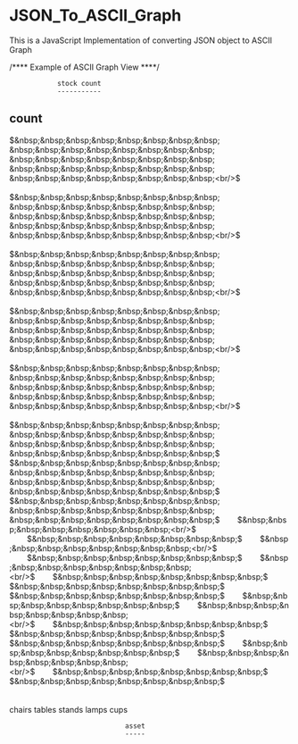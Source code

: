 # JSON_To_ASCII_Graph
This is a JavaScript Implementation of converting JSON object to ASCII Graph

/**** Example of ASCII Graph View ****/

                stock count
                -----------
count
-----
$&nbsp;&nbsp;&nbsp;&nbsp;&nbsp;&nbsp;&nbsp;&nbsp; &nbsp;&nbsp;&nbsp;&nbsp;&nbsp;&nbsp;&nbsp;&nbsp; &nbsp;&nbsp;&nbsp;&nbsp;&nbsp;&nbsp;&nbsp;&nbsp; &nbsp;&nbsp;&nbsp;&nbsp;&nbsp;&nbsp;&nbsp;&nbsp; &nbsp;&nbsp;&nbsp;&nbsp;&nbsp;&nbsp;&nbsp;&nbsp;<br/>$&nbsp;&nbsp;&nbsp;&nbsp;&nbsp;&nbsp;&nbsp;&nbsp; &nbsp;&nbsp;&nbsp;&nbsp;&nbsp;&nbsp;&nbsp;&nbsp; &nbsp;&nbsp;&nbsp;&nbsp;&nbsp;&nbsp;&nbsp;&nbsp; &nbsp;&nbsp;&nbsp;&nbsp;&nbsp;&nbsp;&nbsp;&nbsp; &nbsp;&nbsp;&nbsp;&nbsp;&nbsp;&nbsp;&nbsp;&nbsp;<br/>$&nbsp;&nbsp;&nbsp;&nbsp;&nbsp;&nbsp;&nbsp;&nbsp; &nbsp;&nbsp;&nbsp;&nbsp;&nbsp;&nbsp;&nbsp;&nbsp; &nbsp;&nbsp;&nbsp;&nbsp;&nbsp;&nbsp;&nbsp;&nbsp; &nbsp;&nbsp;&nbsp;&nbsp;&nbsp;&nbsp;&nbsp;&nbsp; &nbsp;&nbsp;&nbsp;&nbsp;&nbsp;&nbsp;&nbsp;&nbsp;<br/>$&nbsp;&nbsp;&nbsp;&nbsp;&nbsp;&nbsp;&nbsp;&nbsp; &nbsp;&nbsp;&nbsp;&nbsp;&nbsp;&nbsp;&nbsp;&nbsp; &nbsp;&nbsp;&nbsp;&nbsp;&nbsp;&nbsp;&nbsp;&nbsp; &nbsp;&nbsp;&nbsp;&nbsp;&nbsp;&nbsp;&nbsp;&nbsp; &nbsp;&nbsp;&nbsp;&nbsp;&nbsp;&nbsp;&nbsp;&nbsp;<br/>$&nbsp;&nbsp;&nbsp;&nbsp;&nbsp;&nbsp;&nbsp;&nbsp; &nbsp;&nbsp;&nbsp;&nbsp;&nbsp;&nbsp;&nbsp;&nbsp; &nbsp;&nbsp;&nbsp;&nbsp;&nbsp;&nbsp;&nbsp;&nbsp; &nbsp;&nbsp;&nbsp;&nbsp;&nbsp;&nbsp;&nbsp;&nbsp; &nbsp;&nbsp;&nbsp;&nbsp;&nbsp;&nbsp;&nbsp;&nbsp;<br/>$&nbsp;&nbsp;&nbsp;&nbsp;&nbsp;&nbsp;&nbsp;&nbsp; &nbsp;&nbsp;&nbsp;&nbsp;&nbsp;&nbsp;&nbsp;&nbsp; &nbsp;&nbsp;&nbsp;&nbsp;&nbsp;&nbsp;&nbsp;&nbsp; &nbsp;&nbsp;&nbsp;&nbsp;&nbsp;&nbsp;&nbsp;&nbsp; &nbsp;&nbsp;&nbsp;&nbsp;&nbsp;&nbsp;&nbsp;&nbsp;<br/>$&nbsp;&nbsp;&nbsp;&nbsp;&nbsp;&nbsp;&nbsp;&nbsp; &nbsp;&nbsp;&nbsp;&nbsp;&nbsp;&nbsp;&nbsp;&nbsp; &nbsp;&nbsp;&nbsp;&nbsp;&nbsp;&nbsp;&nbsp;&nbsp; &nbsp;&nbsp;&nbsp;&nbsp;&nbsp;&nbsp;&nbsp;&nbsp; &nbsp;&nbsp;&nbsp;&nbsp;&nbsp;&nbsp;&nbsp;&nbsp;<br/>$&nbsp;&nbsp;&nbsp;&nbsp;&nbsp;&nbsp;&nbsp;&nbsp; &nbsp;&nbsp;&nbsp;&nbsp;&nbsp;&nbsp;&nbsp;&nbsp; &nbsp;&nbsp;&nbsp;&nbsp;&nbsp;&nbsp;&nbsp;&nbsp; &nbsp;&nbsp;&nbsp;&nbsp;&nbsp;&nbsp;&nbsp;&nbsp; &nbsp;&nbsp;&nbsp;&nbsp;&nbsp;&nbsp;&nbsp;&nbsp;<br/>$&nbsp;&nbsp;&nbsp;&nbsp;&nbsp;&nbsp;&nbsp;&nbsp; &nbsp;&nbsp;&nbsp;&nbsp;&nbsp;&nbsp;&nbsp;&nbsp; &nbsp;&nbsp;&nbsp;&nbsp;&nbsp;&nbsp;&nbsp;&nbsp; &nbsp;&nbsp;&nbsp;&nbsp;&nbsp;&nbsp;&nbsp;&nbsp; &nbsp;&nbsp;&nbsp;&nbsp;&nbsp;&nbsp;&nbsp;&nbsp;<br/>$&nbsp;&nbsp;&nbsp;&nbsp;&nbsp;&nbsp;&nbsp;&nbsp; &nbsp;&nbsp;&nbsp;&nbsp;&nbsp;&nbsp;&nbsp;&nbsp; &nbsp;&nbsp;&nbsp;&nbsp;&nbsp;&nbsp;&nbsp;&nbsp; &nbsp;&nbsp;&nbsp;&nbsp;&nbsp;&nbsp;&nbsp;&nbsp; &nbsp;&nbsp;&nbsp;&nbsp;&nbsp;&nbsp;&nbsp;&nbsp;<br/>$&nbsp;&nbsp;&nbsp;&nbsp;&nbsp;&nbsp;&nbsp;&nbsp; &nbsp;&nbsp;&nbsp;&nbsp;&nbsp;&nbsp;&nbsp;&nbsp; &nbsp;&nbsp;&nbsp;&nbsp;&nbsp;&nbsp;&nbsp;&nbsp; &nbsp;&nbsp;&nbsp;&nbsp;&nbsp;&nbsp;&nbsp;&nbsp;$&nbsp;&nbsp;&nbsp;&nbsp;&nbsp;&nbsp;&nbsp;&nbsp;<br/>$&nbsp;&nbsp;&nbsp;&nbsp;&nbsp;&nbsp;&nbsp;&nbsp; &nbsp;&nbsp;&nbsp;&nbsp;&nbsp;&nbsp;&nbsp;&nbsp; &nbsp;&nbsp;&nbsp;&nbsp;&nbsp;&nbsp;&nbsp;&nbsp; &nbsp;&nbsp;&nbsp;&nbsp;&nbsp;&nbsp;&nbsp;&nbsp;$&nbsp;&nbsp;&nbsp;&nbsp;&nbsp;&nbsp;&nbsp;&nbsp;<br/>$&nbsp;&nbsp;&nbsp;&nbsp;&nbsp;&nbsp;&nbsp;&nbsp; &nbsp;&nbsp;&nbsp;&nbsp;&nbsp;&nbsp;&nbsp;&nbsp; &nbsp;&nbsp;&nbsp;&nbsp;&nbsp;&nbsp;&nbsp;&nbsp;$&nbsp;&nbsp;&nbsp;&nbsp;&nbsp;&nbsp;&nbsp;&nbsp;$&nbsp;&nbsp;&nbsp;&nbsp;&nbsp;&nbsp;&nbsp;&nbsp;<br/>$&nbsp;&nbsp;&nbsp;&nbsp;&nbsp;&nbsp;&nbsp;&nbsp; &nbsp;&nbsp;&nbsp;&nbsp;&nbsp;&nbsp;&nbsp;&nbsp;$&nbsp;&nbsp;&nbsp;&nbsp;&nbsp;&nbsp;&nbsp;&nbsp;$&nbsp;&nbsp;&nbsp;&nbsp;&nbsp;&nbsp;&nbsp;&nbsp;$&nbsp;&nbsp;&nbsp;&nbsp;&nbsp;&nbsp;&nbsp;&nbsp;<br/>$&nbsp;&nbsp;&nbsp;&nbsp;&nbsp;&nbsp;&nbsp;&nbsp; &nbsp;&nbsp;&nbsp;&nbsp;&nbsp;&nbsp;&nbsp;&nbsp;$&nbsp;&nbsp;&nbsp;&nbsp;&nbsp;&nbsp;&nbsp;&nbsp;$&nbsp;&nbsp;&nbsp;&nbsp;&nbsp;&nbsp;&nbsp;&nbsp;$&nbsp;&nbsp;&nbsp;&nbsp;&nbsp;&nbsp;&nbsp;&nbsp;<br/>$&nbsp;&nbsp;&nbsp;&nbsp;&nbsp;&nbsp;&nbsp;&nbsp;$&nbsp;&nbsp;&nbsp;&nbsp;&nbsp;&nbsp;&nbsp;&nbsp;$&nbsp;&nbsp;&nbsp;&nbsp;&nbsp;&nbsp;&nbsp;&nbsp;$&nbsp;&nbsp;&nbsp;&nbsp;&nbsp;&nbsp;&nbsp;&nbsp;$&nbsp;&nbsp;&nbsp;&nbsp;&nbsp;&nbsp;&nbsp;&nbsp;<br/>$&nbsp;&nbsp;&nbsp;&nbsp;&nbsp;&nbsp;&nbsp;&nbsp;$&nbsp;&nbsp;&nbsp;&nbsp;&nbsp;&nbsp;&nbsp;&nbsp;$&nbsp;&nbsp;&nbsp;&nbsp;&nbsp;&nbsp;&nbsp;&nbsp;$&nbsp;&nbsp;&nbsp;&nbsp;&nbsp;&nbsp;&nbsp;&nbsp;$&nbsp;&nbsp;&nbsp;&nbsp;&nbsp;&nbsp;&nbsp;&nbsp;<br/>$&nbsp;&nbsp;&nbsp;&nbsp;&nbsp;&nbsp;&nbsp;&nbsp;$&nbsp;&nbsp;&nbsp;&nbsp;&nbsp;&nbsp;&nbsp;&nbsp;$&nbsp;&nbsp;&nbsp;&nbsp;&nbsp;&nbsp;&nbsp;&nbsp;$&nbsp;&nbsp;&nbsp;&nbsp;&nbsp;&nbsp;&nbsp;&nbsp;$&nbsp;&nbsp;&nbsp;&nbsp;&nbsp;&nbsp;&nbsp;&nbsp;<br/>$&nbsp;&nbsp;&nbsp;&nbsp;&nbsp;&nbsp;&nbsp;&nbsp;$&nbsp;&nbsp;&nbsp;&nbsp;&nbsp;&nbsp;&nbsp;&nbsp;$&nbsp;&nbsp;&nbsp;&nbsp;&nbsp;&nbsp;&nbsp;&nbsp;$&nbsp;&nbsp;&nbsp;&nbsp;&nbsp;&nbsp;&nbsp;&nbsp;$&nbsp;&nbsp;&nbsp;&nbsp;&nbsp;&nbsp;&nbsp;&nbsp;<br/>$&nbsp;&nbsp;&nbsp;&nbsp;&nbsp;&nbsp;&nbsp;&nbsp;$&nbsp;&nbsp;&nbsp;&nbsp;&nbsp;&nbsp;&nbsp;&nbsp;$&nbsp;&nbsp;&nbsp;&nbsp;&nbsp;&nbsp;&nbsp;&nbsp;$&nbsp;&nbsp;&nbsp;&nbsp;&nbsp;&nbsp;&nbsp;&nbsp;$&nbsp;&nbsp;&nbsp;&nbsp;&nbsp;&nbsp;&nbsp;&nbsp;<br/><br/><br/>chairs   tables   stands   lamps   cups   

                                 asset
                                 -----
